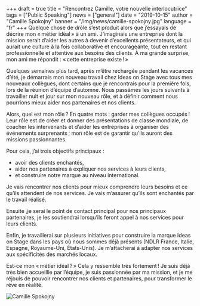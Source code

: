 +++
draft = true
title = "Rencontrez Camille, votre nouvelle interlocutrice"
tags = ["Public Speaking"]
news = ["general"]
date = "2019-10-15"
author = "Camille Spokojny"
banner = "/img/news/camille-spokojny.jpg"
language = "fr"
+++
Quelque chose de drôle s’est produit alors que j’essayais de décrire mon « métier idéal » à un ami. J’imaginais une entreprise dont la mission serait d’aider les autres à devenir d’excellents présentateurs, et qui aurait une culture à la fois collaborative et encourageante, tout en restant professionnelle et attentive aux besoins des clients. À ma grande surprise, mon ami me répondit : « cette entreprise existe ! »
 
Quelques semaines plus tard, après m’être rechargée pendant les vacances d’été, je démarrais mon nouveau travail chez Ideas on Stage avec tous mes nouveaux collègues, dont certains que je rencontrais pour la première fois, lors de la réunion d’équipe d’automne. Nous passâmes les jours suivants à travailler nuit et jour sur mon nouveau rôle, et à définir comment nous pourrions mieux aider nos partenaires et nos clients.

Alors, quel est mon rôle ? En quatre mots : garder mes collègues occupés ! Leur rôle est de créer et donner des présentations de classe mondiale, de coacher les intervenants et d’aider les entreprises à organiser des événements surprenants ; mon rôle est de garantir qu’ils auront des missions passionnantes.

Pour cela, j’ai trois objectifs principaux :

- avoir des clients enchantés,
- aider nos partenaires à expliquer nos services à leurs clients,
- et construire notre marque au niveau international.

Je vais rencontrer nos clients pour mieux comprendre leurs besoins et ce qu’ils attendent de nos services. Je vais m’assurer qu’ils sont enchantés par le travail réalisé.

Ensuite ,je serai le point de contact principal pour nos principaux partenaires, je les soutiendrai lorsqu’ils feront appel à nos services pour leurs clients.

Enfin, je travaillerai sur plusieurs initiatives pour construire la marque Ideas on Stage dans les pays où nous sommes déjà présents (NDLR France, Italie, Espagne, Royaume-Uni, États-Unis). Je m’attacherai à adapter nos services aux spécificités des marchés locaux.

Est-ce mon « métier idéal ? » Cela y ressemble très fortement ! Je suis déjà très bien accueillie par l’équipe, je suis passionnée par ma mission, et je me réjouis de pouvoir rencontrer nos clients et partenaires, pour transformer le rêve en réalité.

![Camille Spokojny](/img/news/camille-spokojny.jpg)